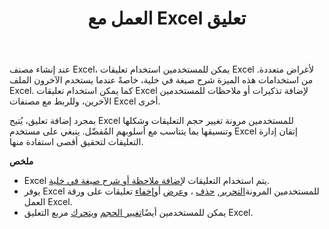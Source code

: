﻿---
title: العمل مع Excel تعليق
second_title: Documen
linktitle: تعليق
type: docs
url: /ar/comments/
aliases: [/working-with-comments/]
keywords: REST API, spreadsheets, excel, comment
description: "Cells.Cloud API لـ Excel تعمل: التعليقات تعمل"
weight: 100
kwords: Excel، Office السحابة، REST API، جدول بيانات، PDF، CSV، Json، Markdown، التعليقات
---
عند إنشاء مصنف Excel، يمكن للمستخدمين استخدام تعليقات Excel لأغراض متعددة. من استخدامات هذه الميزة شرح صيغة في خلية، خاصةً عندما يستخدم الآخرون الملف Excel. كما يمكن استخدام تعليقات Excel لإضافة تذكيرات أو ملاحظات للمستخدمين الآخرين، وللربط مع مصنفات Excel أخرى.

بمجرد إضافة تعليق، يُتيح Excel للمستخدمين مرونة تغيير حجم التعليقات وشكلها وتنسيقها بما يتناسب مع أسلوبهم المُفضّل. ينبغي على مستخدم Excel إتقان إدارة التعليقات لتحقيق أقصى استفادة منها.

**ملخص**

-  Excel يتم استخدام التعليقات ل[إضافة ملاحظة أو شرح صيغة في خلية](/cells/ar/comments/add/).
-  يوفر Excel للمستخدمين المرونة[التحرير](/cells/ar/comments/update/), [حذف](/cells/ar/comments/delete/) ، و[عرض](/cells/ar/comments/get/) أو[إخفاء](/cells/ar/comments/update/) تعليقات على ورقة العمل Excel.
-  يمكن للمستخدمين أيضًا[تغيير الحجم](/cells/ar/comments/update/) و[يتحرك](/cells/ar/comments/update/) مربع التعليق Excel.
